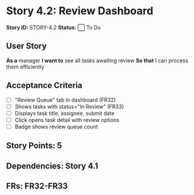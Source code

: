 # Story 4.2: Review Dashboard

**Story ID:** STORY-4.2
**Status:** ⬜ To Do

## User Story
**As a** manager
**I want to** see all tasks awaiting review
**So that** I can process them efficiently

## Acceptance Criteria
- [ ] "Review Queue" tab in dashboard (FR32)
- [ ] Shows tasks with status="In Review" (FR33)
- [ ] Displays task title, assignee, submit date
- [ ] Click opens task detail with review options
- [ ] Badge shows review queue count

## Story Points: 5
## Dependencies: Story 4.1
## FRs: FR32-FR33
